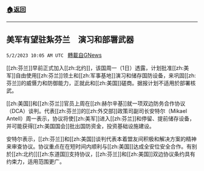 ###  [:house:返回](README.md)
---


## 美军有望驻紮芬兰　演习和部署武器
`5/2/2023 10:05 AM UTC ` [轉載自GNews](https://gnews.org/articles/1268774)


[[zh:芬兰]]早前正式加入[[zh:北约]]，该国周一（1日）透露，计划批准[[zh:美军]]自由使用[[zh:芬兰]]领土和[[zh:军事基地]]演习和储存国防设备，来巩固[[zh:芬兰]]的威慑力和防御能力，正就此和[[zh:美国]]磋商。据报计划不适用於部署核武。

[[zh:美国]]和[[zh:芬兰]]官员上周在[[zh:赫尔辛基]]就一项双边防务合作协议（DCA）谈判。代表[[zh:芬兰]]的[[zh:外交部]]政策司副司长安特尔（Mikael Antell）周一表示，协议将使[[zh:美军]]进入[[zh:芬兰]]和停留、提前储存设备，并可能获得[[zh:美国国会]]批出国防资金，投资基础设施建设。

安特尔表示，[[zh:芬兰]]和[[zh:美国]]谈判代表本着盟友间积极和解决方案的精神来审查协议。协议重点在在短时间内顺利与[[zh:美国]]达成全安位安全合作。有别於[[zh:北约]][[zh:东道国]]支持协议，[[zh:芬兰]]和[[zh:美国]]双边协议条约具有约束力，适用范围更广。


